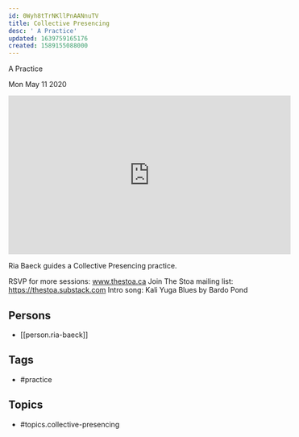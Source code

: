 ```yaml
---
id: 0Wyh8tTrNKllPnAANnuTV
title: Collective Presencing
desc: ' A Practice'
updated: 1639759165176
created: 1589155088000
---
```



 A Practice

Mon May 11 2020

<iframe width="560" height="315" src="https://www.youtube.com/embed/2_8kf29tZtw" title="Collective Presencing: A Practice w/ Ria Baeck" frameborder="0" allow="accelerometer; autoplay; clipboard-write; encrypted-media; gyroscope; picture-in-picture" allowfullscreen ></iframe>

Ria Baeck guides a Collective Presencing practice.

RSVP for more sessions: www.thestoa.ca
Join The Stoa mailing list: https://thestoa.substack.com
Intro song: Kali Yuga Blues by Bardo Pond

## Persons

- [[person.ria-baeck]]

## Tags

- #practice

## Topics

- #topics.collective-presencing

